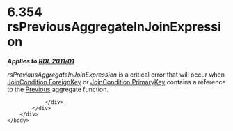 <html dir="LTR" xmlns:mshelp="http://msdn.microsoft.com/mshelp" xmlns:ddue="http://ddue.schemas.microsoft.com/authoring/2003/5" xmlns:xlink="http://www.w3.org/1999/xlink" xmlns:tool="http://www.microsoft.com/tooltip">
    <head>
        <meta http-equiv="Content-Type" content="text/html; CHARSET=utf-8"></meta>
        <meta name="save" content="history"></meta>
        <title>6.354 rsPreviousAggregateInJoinExpression</title>
        <xml>
            <mshelp:toctitle title="6.354 rsPreviousAggregateInJoinExpression"></mshelp:toctitle>
            <mshelp:rltitle title="[MS-RDL]: rsPreviousAggregateInJoinExpression"></mshelp:rltitle>
            <mshelp:keyword index="A" term="44de50e3-1fb0-44ba-bb4d-e13dc5537cdc"></mshelp:keyword>
            <mshelp:attr name="DCSext.ContentType" value="open specification"></mshelp:attr>
            <mshelp:attr name="AssetID" value="44de50e3-1fb0-44ba-bb4d-e13dc5537cdc"></mshelp:attr>
            <mshelp:attr name="TopicType" value="kbRef"></mshelp:attr>
            <mshelp:attr name="DCSext.Title" value="[MS-RDL]: rsPreviousAggregateInJoinExpression" />
        </xml>
    </head>
    <body>
        <div id="header">
            <h1 class="heading">6.354 rsPreviousAggregateInJoinExpression</h1>
        </div>
        <div id="mainSection">
            <div id="mainBody">
                <div id="allHistory" class="saveHistory"></div>
                <div id="sectionSection0" class="section" name="collapseableSection">
                    

<p><b><i>Applies to </i></b><a href="bf2bab1a-b608-4bcc-b718-1cc1baa9579c.htm"><b><i>RDL 2011/01</i></b></a></p>

<p><i>rsPreviousAggregateInJoinExpression</i> is a critical
error that will occur when <a href="470a76af-4897-4b8f-8ee2-a00f25f2ea53.htm">JoinCondition.ForeignKey</a>
or <a href="3646b194-1f1b-433e-90c3-3255d3d371cc.htm">JoinCondition.PrimaryKey</a>
contains a reference to the <a href="3e1da2a1-547f-4b00-b88e-62847bea3419.htm">Previous</a>
aggregate function.</p>


                </div>
            </div>
        </div>
    </body>
</html>